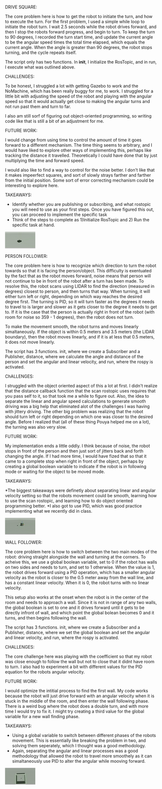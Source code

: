 DRIVE SQUARE: 

The core problem here is how to get the robot to initiate the turn, and how to execute the turn. For the first problem, I used a simple while loop to initiate the robot turn. I wait 2.5 seconds while the robot drives forward, and then I stop the robots forward progress, and begin to turn. To keep the turn to 90 degrees, I recorded the turn start time, and update the current angle to be the angular speed times the total time elapsed, which equals the current angle. When the angle is greater than 90 degrees, the robot stops turning, and the cycle repeats itself. 

The script only has two functions. In __init__, I initialize the RosTopic, and in run, I execute what was outlined above. 

CHALLENGES: 

To be honest, I struggled a lot with getting Gazebo to work and the NoMachine, which has been really buggy for me, to work. I struggled for a little bit with adjusting the speed of the robot and playing with the angular speed so that it would actually get close to making the angular turns and not run past them and turn to far. 

I also am still sorf of figuring out object-oriented programming, so writing code like that is still a bit of an adjustment for me. 

FUTURE WORK: 

I would change from using time to control the amount of time it goes forward to a different mechanism. The time thing seems to arbitrary, and I would have liked to explore other ways of implementing this, perhaps like tracking the distance it travelled. Theoretically I could have done that by just multiplying the time and forward speed. 

I would also like to find a way to control for the noise better. I don't like that it makes impeerfect squares, and sort of slowly strays farther and farther from the initial position. Some sort of error correcting mechanism could be interesting to explore here. 

TAKEAWAYS:
* Identify whether you are publishing or subscribing, and what rostopic you will need to use as your first steps. Once you have figured this out, you can proceed to implement the specific task
* Think of the steps to complete as 1)Initialize RosTopic and 2) Run the specific task at hand. 

![drivesquare](https://github.com/jonahkaye/warmup_project/blob/main/scripts/drivesquare.gif)


PERSON FOLLOWER: 

The core problem here is how to recognize which direction to turn the robot towards so that it is facing the person/object. This difficulty is exentuated by the fact that as the robot moves forward, noise means that person will not continue to be in front of the robot after a turn has been made. To resolve this, the robot scans using LIDAR to find the direction (measured in degrees) closest to person, and then turns that way. When turning, it will either turn left or right, depending on which way reaches the desired degree first. The turning is PID, so it will turn faster as the degrees it needs to travel to is larger and slower as it gets closer to the degree it needs to get to. If it is the case that the person is actually right in front of the robot (with room for noise so 359 - 1 degrees), then the robot does not turn. 

To make the movement smooth, the robot turns and moves linearly simaltaneously. If the object is within 0.5 meters and 3.5 meters (the LIDAR boundary), then the robot moves linearly, and if it is at less that 0.5 meters, it does not move linearly. 

The script has 3 functions. init, where we create a Subscriber and a Publisher, distance, where we calculate the angle and distance of the person and set the angular and linear velocity, and run, where the rospy is activated. 

ChALLENGES: 

I struggled with the object oriented aspect of this a lot at first. I didn't realize that the distance callback function that the scan rostopic uses requires that you pass self to it, so that took me a while to figure out. Also, the idea to separate the linear and angular speed calculations to generate smooth driving was a big help that eliminated alot of the challenges I was having with jittery driving. The other big problem was realizing that the robot should turn left or right depending on which one was closer to the desired angle. Before I realized that (all of these thing Pouya helped me on a lot), the turning was also very slow. 

FUTURE WORK: 

My implementation ends a little oddly. I think because of noise, the robot stops in front of the person and then just sort of jitters back and forth changing the angle. If I had more time, I would have fized that so that it came to a complete stop when right in front of the object, perhaps by creating a global boolean variable to indicate if the robot is in following mode or waiting for the object to be moved mode. 

TAKEAWAYS: 

*The biggest takeaways were definetly about separating linear and angular velocity setting so that the robots movement could be smooth, learning how to use the scan rostopic, and learning how to do object oriented programming better. 
*I also got to use PID, which was good practice implementing what we recently did in class. 

![drivesquare](https://github.com/jonahkaye/warmup_project/blob/main/scripts/person_follower.gif)

WALL FOLLOWER: 

The core problem here is how to switch between the two main modes of the robot: driving straight alongside the wall and turning at the corners. To acheive this, we use a global boolean variable, set to 0 if the robot has walls on two sides and needs to turn, and set to 1 otherwise. When the value is 1, the robot drives forward using a PID operation, which has a smaller angular velocity as the robot is closer to the 0.5 meter away from the wall line, and has a constant linear velocity. When it is 0, the robot turns with no linear velocity. 

This setup also works at the onset when the robot is in the center of the room and needs to approach a wall. Since it is not in range of any two walls, the global boolean is set to one and it drives forward until it gets to be directly infront of wall, and which point the global bolean becomes 0 and it turns, and then begins following the wall. 

The script has 3 functions. init, where we create a Subscriber and a Publisher, distance, where we set the global boolean and set the angular and linear velocity, and run, where the rospy is activated. 

CHALLENGES: 

The core challenge here was playing with the coefficient so that my robot was close enough to follow the wall but not to close that it didnt have room to turn. I also had to experiment a bit with different values for the PID equation for the robots angular velocity. 

FUTURE WORK: 

I would optimize the intitial process to find the first wall. My code works because the robot will just drive forward with an angular velocity when it is stuck in the middle of the room, and then enter the wall following phase. There is a weird bug where the robot does a double turn, and with more time I would try to fix it. I might try creating a third value for the global variable for a new wall finding phase. 

TAKEAWAYS:

* Using a global variable to switch between different phases of the robots movement. This is essentially like breaking the problem in two, and solving them seperately, which I thought was a good methodology.
* Again, separating the angular and linear processes was a good methodology that allowed the robot to travel more smoothely as it can simaltaneously use PID to alter the angular while mooving forward. 

![drivesquare](https://github.com/jonahkaye/warmup_project/blob/main/scripts/wall_follwer.gif)
